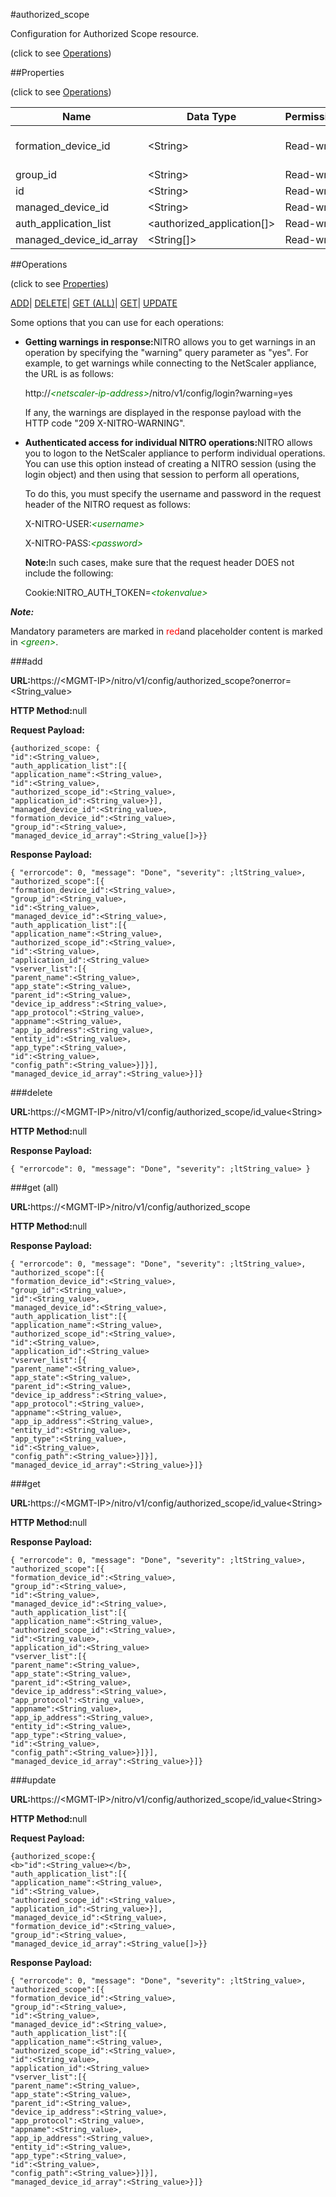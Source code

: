 #authorized_scope



Configuration for Authorized Scope resource.

<span>(click to see [Operations](#operations))</span>



##Properties 

<span>(click to see [Operations](#operations))</span>





<table><thead><tr><th>Name</th><th>Data Type</th><th>Permissions</th><th>Description</th></tr></thead><tbody><tr><td>formation_device_id</td><td>&lt;String></td><td>Read-write</td><td>This property is deprecated;ltbr;gtformation device id.</td></tr><tr><td>group_id</td><td>&lt;String></td><td>Read-write</td><td>Id of the group.</td></tr><tr><td>id</td><td>&lt;String></td><td>Read-write</td><td>Auto generated ID..</td></tr><tr><td>managed_device_id</td><td>&lt;String></td><td>Read-write</td><td>managed device id.</td></tr><tr><td>auth_application_list</td><td>&lt;authorized_application[]></td><td>Read-write</td><td>Applications.</td></tr><tr><td>managed_device_id_array</td><td>&lt;String[]></td><td>Read-write</td><td>Array for managed device.</td></tr></tbody></table>

##Operations 

<span>(click to see [Properties](#properties))</span>





[ADD](#all)| [DELETE](#delete)| [GET (ALL)](#get-all)| [GET](#get)| [UPDATE](#update)





Some options that you can use for each operations:

<ul><li><p><b>Getting warnings in response:</b>NITRO allows you to get warnings in an operation by specifying the "warning" query parameter as "yes". For example, to get warnings while connecting to the NetScaler appliance, the URL is as follows:</p><p>http://<span style="color:green;font-style:italic;">&lt;netscaler-ip-address&gt;</span>/nitro/v1/config/login?warning=yes</p><p>If any, the warnings are displayed in the response payload with the HTTP code "209 X-NITRO-WARNING".</p></li><li><p><b>Authenticated access for individual NITRO operations:</b>NITRO allows you to logon to the NetScaler appliance to perform individual operations. You can use this option instead of creating a NITRO session (using the login object) and then using that session to perform all operations,</p><p>To do this, you must specify the username and password in the request header of the NITRO request as follows:</p><p>X-NITRO-USER:<span style="color:green;font-style:italic;">&lt;username&gt;</span></p><p>X-NITRO-PASS:<span style="color:green;font-style:italic;">&lt;password&gt;</span></p><p><b>Note:</b>In such cases, make sure that the request header DOES not include the following:</p><p>Cookie:NITRO_AUTH_TOKEN=<span style="color:green;font-style:italic;">&lt;tokenvalue&gt;</span></p></li></ul>







***Note:*** 

Mandatory parameters are marked in <span style="color:#FF0000;">red</span>and placeholder content is marked in <span style="color:green;font-style:italic">&lt;green&gt;</span>.



###add







<b>URL:</b>https://&lt;MGMT-IP&gt;/nitro/v1/config/authorized_scope?onerror=&lt;String_value&gt;

<b>HTTP Method:</b>null

<b>Request Payload: </b>
```
{authorized_scope: {
"id":<String_value>,
"auth_application_list":[{
"application_name":<String_value>,
"id":<String_value>,
"authorized_scope_id":<String_value>,
"application_id":<String_value>}],
"managed_device_id":<String_value>,
"formation_device_id":<String_value>,
"group_id":<String_value>,
"managed_device_id_array":<String_value[]>}}
```

<b>Response Payload: </b>
```
{ "errorcode": 0, "message": "Done", "severity": ;ltString_value>, "authorized_scope":[{
"formation_device_id":<String_value>,
"group_id":<String_value>,
"id":<String_value>,
"managed_device_id":<String_value>,
"auth_application_list":[{
"application_name":<String_value>,
"authorized_scope_id":<String_value>,
"id":<String_value>,
"application_id":<String_value>
"vserver_list":[{
"parent_name":<String_value>,
"app_state":<String_value>,
"parent_id":<String_value>,
"device_ip_address":<String_value>,
"app_protocol":<String_value>,
"appname":<String_value>,
"app_ip_address":<String_value>,
"entity_id":<String_value>,
"app_type":<String_value>,
"id":<String_value>,
"config_path":<String_value>}]}],
"managed_device_id_array":<String_value>}]}
```







###delete







<b>URL:</b>https://&lt;MGMT-IP&gt;/nitro/v1/config/authorized_scope/id_value&lt;String&gt;

<b>HTTP Method:</b>null

<b>Response Payload: </b>
```
{ "errorcode": 0, "message": "Done", "severity": ;ltString_value> }
```







###get (all)







<b>URL:</b>https://&lt;MGMT-IP&gt;/nitro/v1/config/authorized_scope

<b>HTTP Method:</b>null

<b>Response Payload: </b>
```
{ "errorcode": 0, "message": "Done", "severity": ;ltString_value>, "authorized_scope":[{
"formation_device_id":<String_value>,
"group_id":<String_value>,
"id":<String_value>,
"managed_device_id":<String_value>,
"auth_application_list":[{
"application_name":<String_value>,
"authorized_scope_id":<String_value>,
"id":<String_value>,
"application_id":<String_value>
"vserver_list":[{
"parent_name":<String_value>,
"app_state":<String_value>,
"parent_id":<String_value>,
"device_ip_address":<String_value>,
"app_protocol":<String_value>,
"appname":<String_value>,
"app_ip_address":<String_value>,
"entity_id":<String_value>,
"app_type":<String_value>,
"id":<String_value>,
"config_path":<String_value>}]}],
"managed_device_id_array":<String_value>}]}
```







###get







<b>URL:</b>https://&lt;MGMT-IP&gt;/nitro/v1/config/authorized_scope/id_value&lt;String&gt;

<b>HTTP Method:</b>null

<b>Response Payload: </b>
```
{ "errorcode": 0, "message": "Done", "severity": ;ltString_value>, "authorized_scope":[{
"formation_device_id":<String_value>,
"group_id":<String_value>,
"id":<String_value>,
"managed_device_id":<String_value>,
"auth_application_list":[{
"application_name":<String_value>,
"authorized_scope_id":<String_value>,
"id":<String_value>,
"application_id":<String_value>
"vserver_list":[{
"parent_name":<String_value>,
"app_state":<String_value>,
"parent_id":<String_value>,
"device_ip_address":<String_value>,
"app_protocol":<String_value>,
"appname":<String_value>,
"app_ip_address":<String_value>,
"entity_id":<String_value>,
"app_type":<String_value>,
"id":<String_value>,
"config_path":<String_value>}]}],
"managed_device_id_array":<String_value>}]}
```







###update







<b>URL:</b>https://&lt;MGMT-IP&gt;/nitro/v1/config/authorized_scope/id_value&lt;String&gt;

<b>HTTP Method:</b>null

<b>Request Payload: </b>
```
{authorized_scope:{
<b>"id":<String_value></b>,
"auth_application_list":[{
"application_name":<String_value>,
"id":<String_value>,
"authorized_scope_id":<String_value>,
"application_id":<String_value>}],
"managed_device_id":<String_value>,
"formation_device_id":<String_value>,
"group_id":<String_value>,
"managed_device_id_array":<String_value[]>}}
```

<b>Response Payload: </b>
```
{ "errorcode": 0, "message": "Done", "severity": ;ltString_value>, "authorized_scope":[{
"formation_device_id":<String_value>,
"group_id":<String_value>,
"id":<String_value>,
"managed_device_id":<String_value>,
"auth_application_list":[{
"application_name":<String_value>,
"authorized_scope_id":<String_value>,
"id":<String_value>,
"application_id":<String_value>
"vserver_list":[{
"parent_name":<String_value>,
"app_state":<String_value>,
"parent_id":<String_value>,
"device_ip_address":<String_value>,
"app_protocol":<String_value>,
"appname":<String_value>,
"app_ip_address":<String_value>,
"entity_id":<String_value>,
"app_type":<String_value>,
"id":<String_value>,
"config_path":<String_value>}]}],
"managed_device_id_array":<String_value>}]}
```







